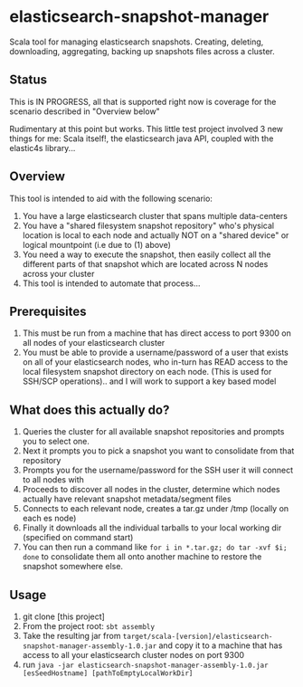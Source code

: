 # elasticsearch-snapshot-manager
Scala tool for managing elasticsearch snapshots. Creating, deleting, downloading, aggregating, backing up snapshots files across a cluster.

## Status

This is IN PROGRESS, all that is supported right now is coverage for the scenario described in "Overview below"

Rudimentary at this point but works. This little test project involved 3 new things for me: Scala itself!, the elasticsearch java API, coupled with the elastic4s library...

## Overview

This tool is intended to aid with the following scenario:

1. You have a large elasticsearch cluster that spans multiple data-centers
2. You have a "shared filesystem snapshot repository" who's physical location is local to each node and actually NOT on a "shared device" or logical mountpoint (i.e due to (1) above)
3. You need a way to execute the snapshot, then easily collect all the different parts of that snapshot which are located across N nodes across your cluster
4. This tool is intended to automate that process...

## Prerequisites

1. This must be run from a machine that has direct access to port 9300 on all nodes of your elasticsearch cluster
2. You must be able to provide a username/password of a user that exists on all of your elasticsearch nodes, who in-turn has READ access to the local filesystem snapshot directory on each node. (This is used for SSH/SCP operations).. and I will work to support a key based model

## What does this actually do?

1. Queries the cluster for all available snapshot repositories and prompts you to select one.
2. Next it prompts you to pick a snapshot you want to consolidate from that repository
3. Prompts you for the username/password for the SSH user it will connect to all nodes with
4. Proceeds to discover all nodes in the cluster, determine which nodes actually have relevant snapshot metadata/segment files
5. Connects to each relevant node, creates a tar.gz under /tmp (locally on each es node)
6. Finally it downloads all the individual tarballs to your local working dir (specified on command start)
7. You can then run a command like `for i in *.tar.gz; do tar -xvf $i; done` to consolidate them all onto another machine to restore the snapshot somewhere else.

## Usage

1. git clone [this project]
2. From the project root: `sbt assembly`
3. Take the resulting jar from `target/scala-[version]/elasticsearch-snapshot-manager-assembly-1.0.jar` and copy it to a machine that has access to all your elasticsearch cluster nodes on port 9300
4. run `java -jar elasticsearch-snapshot-manager-assembly-1.0.jar [esSeedHostname] [pathToEmptyLocalWorkDir]`
